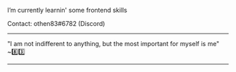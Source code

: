 I’m currently learnin' some frontend skills<br>

Contact: othen83#6782 (Discord) <br>
<hr>
"I am not indifferent to anything, but the most important for myself is me"  ~8️⃣3️⃣
<hr>

<!---
othen83/othen83 is a ✨ special ✨ repository because its `README.md` (this file) appears on your GitHub profile.
You can click the Preview link to take a look at your changes.
--->
